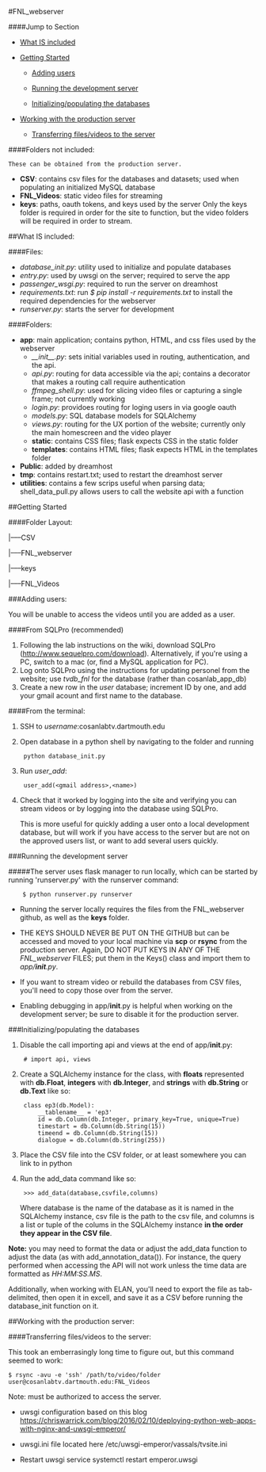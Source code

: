 #FNL_webserver

####Jump to Section

- [What IS included](https://github.com/cosanlab/FNL_webserver#what-is-included)

- [Getting Started](https://github.com/cosanlab/FNL_webserver#getting-started)

    - [Adding users](https://github.com/cosanlab/FNL_webserver#adding-users)

    - [Running the development server](https://github.com/cosanlab/FNL_webserver#running-the-development-server)

    - [Initializing/populating the databases](https://github.com/cosanlab/FNL_webserver#initializingpopulating-the-databases)

- [Working with the production server](https://github.com/cosanlab/FNL_webserver#working-with-the-production-server)

    - [Transferring files/videos to the server](https://github.com/cosanlab/FNL_webserver#transferring-filesvideos-to-the-server)

####Folders not included:

    These can be obtained from the production server.

- **CSV**: contains csv files for the databases and datasets; used when populating an initialized MySQL database
- **FNL_Videos**: static video files for streaming
- **keys**: paths, oauth tokens, and keys used by the server
    Only the keys folder is required in order for the site to function, but the video folders will be required in order to stream.

##What IS included:

####Files:
- *database_init.py*: utility used to initialize and populate databases
- *entry.py*: used by uwsgi on the server; required to serve the app
- *passenger_wsgi.py*: required to run the server on dreamhost
- *requirements.txt*: run *$ pip install -r requirements.txt* to install the required dependencies for the webserver
- *runserver.py*: starts the server for development

####Folders:
- **app**: main application; contains python, HTML, and css files used by the webserver
    - *\_\_init\_\_.py*: sets initial variables used in routing, authentication, and the api.
    - *api.py*: routing for data accessible via the api; contains a decorator that makes a routing call require authentication
    - *ffmpeg_shell.py*: used for slicing video files or capturing a single frame; not currently working
    - *login.py*: providoes routing for loging users in via google oauth
    - *models.py*: SQL database models for SQLAlchemy
    - *views.py*: routing for the UX portion of the website; currently only the main homescreen and the video player
    - **static**: contains CSS files; flask expects CSS in the static folder
    - **templates**: contains HTML files; flask expects HTML in the templates folder
- **Public**: added by dreamhost
- **tmp**: contains restart.txt; used to restart the dreamhost server
- **utilities**: contains a few scrips useful when parsing data; shell_data_pull.py allows users to call the website api with a function

##Getting Started

####Folder Layout:

|–––CSV

|–––FNL_webserver

|–––keys

|–––FNL_Videos

###Adding users:

You will be unable to access the videos until you are added as a user.

####From SQLPro (recommended)

1. Following the lab instructions on the wiki, download SQLPro (http://www.sequelpro.com/download). Alternatively, if you're using a PC, switch to a mac (or, find a MySQL application for PC).
2. Log onto SQLPro using the instructions for updating personel from the website; use *tvdb_fnl* for the database (rather than cosanlab_app_db)
3. Create a new row in the *user* database; increment ID by one, and add your gmail acount and first name to the database.

####From the terminal:

1. SSH to *username*:cosanlabtv.dartmouth.edu
2. Open database in a python shell by navigating to the folder and running

        python database_init.py

3. Run *user_add*:

        user_add(<gmail address>,<name>)

4. Check that it worked by logging into the site and verifying you can stream videos or by logging into the database using SQLPro.

    This is more useful for quickly adding a user onto a local development database, but will work if you have access to the server but are not on the approved users list, or want to add several users quickly.

###Running the development server

#####The server uses flask manager to run locally, which can be started by running 'runserver.py' with the runserver command:

        $ python runserver.py runserver

- Running the server locally requires the files from the FNL_webserver github, as well as the **keys** folder. 

- THE KEYS SHOULD NEVER BE PUT ON THE GITHUB but can be accessed and moved to your local machine via **scp** or **rsync** from the production server. Again, DO NOT PUT KEYS IN ANY OF THE *FNL_webserver* FILES; put them in the Keys() class and import them to *app/__init__.py*.

- If you want to stream video or rebuild the databases from CSV files, you'll need to copy those over from the server.

- Enabling debugging in app/__init__.py is helpful when working on the development server; be sure to disable it for the production server.

###Initializing/populating the databases

1. Disable the call importing api and views at the end of app/__init__.py:

        # import api, views

2. Create a SQLAlchemy instance for the class, with **floats** represented with **db.Float**, **integers** with **db.Integer**, and **strings** with **db.String** or **db.Text** like so:

        class ep3(db.Model):
            __tablename__ = 'ep3'
            id = db.Column(db.Integer, primary_key=True, unique=True)
            timestart = db.Column(db.String(15))
            timeend = db.Column(db.String(15))
            dialogue = db.Column(db.String(255))


3. Place the CSV file into the CSV folder, or at least somewhere you can link to in python

4. Run the add_data command like so:

        >>> add_data(database,csvfile,columns)

    Where database is the name of the database as it is named in the SQLAlchemy instance, csv file is the path to the csv file, and columns is a list or tuple of the colums in the SQLAlchemy instance **in the order they appear in the CSV file**.

**Note:** you may need to format the data or adjust the add_data function to adjust the data (as with add_annotation_data()). For instance, the query performed when accessing the API will not work unless the time data are formatted as *HH:MM:SS.MS*.

Additionally, when working with ELAN, you'll need to export the file as tab-delimited, then open it in excell, and save it as a CSV before running the database_init function on it.


##Working with the production server:

####Transferring files/videos to the server:

This took an emberrasingly long time to figure out, but this command seemed to work:

    $ rsync -avu -e 'ssh' /path/to/video/folder user@cosanlabtv.dartmouth.edu:FNL_Videos

Note: must be authorized to access the server.

- uwsgi configuration based on this blog
https://chriswarrick.com/blog/2016/02/10/deploying-python-web-apps-with-nginx-and-uwsgi-emperor/

- uwsgi.ini file located here
/etc/uwsgi-emperor/vassals/tvsite.ini

- Restart uwsgi service
systemctl restart emperor.uwsgi